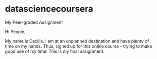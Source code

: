 # datasciencecoursera
My Peer-graded Assignment

Hi People,

My name is Cecilia. I am at an unplanned destination and have plenty of time on my hands.
Thus, signed up for this online course - trying to make good use of my time!
This is my final assignment.
